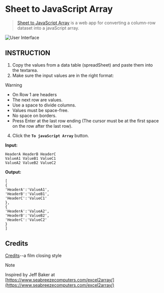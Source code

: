 # Sheet to JavaScript Array
> [Sheet to JavaScript Array](https://kietpawpan.github.io/sheetToArray/) is a web app for converting a column-row dataset into a javaScript array.

![User Interface](https://Kietpawpan.github.io/sheetToArray/img/IMG_5571.jpeg)



## INSTRUCTION
1. Copy the values from a data table (spreadSheet) and paste them into the textarea.
2. Make sure the input values are in the right format:
> [!WARNING]
> - On Row 1 are headers
> - The next row are values.
> - Use a space to divide columns.
> - Values must be space-free.
> - No space on borders.
> - Press Enter at the last row ending (The cursor must be at the first space on the row after the last row).
   
4. Click the __`To javaScript Array`__ button.



__Input:__
```
HeaderA HeaderB HeaderC
ValueA1 ValueB1 ValueC1
ValueA2 ValueB2 ValueC2
```


__Output:__
```
[
{
'HeaderA':'ValueA1',
'HeaderB':'ValueB1',
'HeaderC':'ValueC1'
},
{
'HeaderA':'ValueA2',
'HeaderB':'ValueB2',
'HeaderC':'ValueC2'
}
]
```
## Credits
[Credits](https://kietpawpan.github.io/credit/)--a film closing style

> [!NOTE]
> Inspired by Jeff Baker at [https://www.seabreezecomputers.com/excel2array/](https://www.seabreezecomputers.com/excel2array/)
